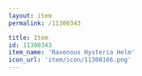 ```yaml
---
layout: item
permalink: /11300343

title: Item
id: 11300343
item_name: 'Ravenous Hysteria Helm'
icon_url: 'item/icon/11300166.png'
---
```

